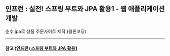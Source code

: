 
## 인프런 : 실전! 스프링 부트와 JPA 활용1 - 웹 애플리케이션 개발 

순수 jpa로 상품 주문사이트 제작 (클론코딩)

---

#### 참고 [(인프런) 스프링 부트와 JPA 활용1](https://www.inflearn.com/course/%EC%8A%A4%ED%94%84%EB%A7%81%EB%B6%80%ED%8A%B8-JPA-%ED%99%9C%EC%9A%A9-1/dashboard)
